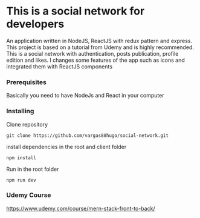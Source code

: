 # This is a social network for developers

An application written in NodeJS, ReactJS with redux pattern and express. This project is based on a tutorial from Udemy and is highly recommended. This is a social network with authentication, posts publication, profile edition and likes. I changes some features of the app such as icons and integrated them with ReactJS components 
### Prerequisites

Basically you need to have NodeJs and React in your computer

### Installing

Clone repository
```
git clone https://github.com/vargas88hugo/social-network.git
```

install dependencies in the root and client folder
```
npm install
```
Run in the root folder
```
npm run dev
```
### Udemy Course
https://www.udemy.com/course/mern-stack-front-to-back/
